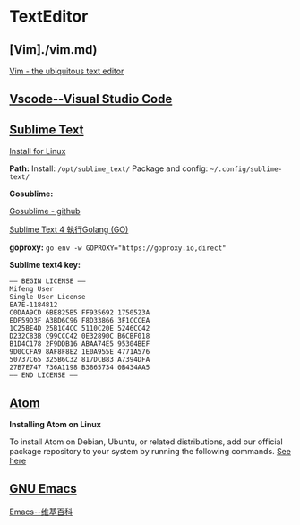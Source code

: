 # TextEditor

## [Vim]./vim.md)

[Vim - the ubiquitous text editor](https://www.vim.org/)

## [Vscode--Visual Studio Code](https://code.visualstudio.com/)


## [Sublime Text](https://www.sublimetext.com)

[Install for Linux](https://www.sublimetext.com/docs/linux_repositories.html)

**Path:** 
Install:   `/opt/sublime_text/`   Package and config:  `~/.config/sublime-text/`

**Gosublime:**

[Gosublime - github](https://github.com/DisposaBoy/GoSublime)

[Sublime Text 4 執行Golang (GO)](https://cnwang.medium.com/sublime-text-4-%E5%9F%B7%E8%A1%8Cgolang-go-d3a3e5999414)

**goproxy:**
`go env -w GOPROXY="https://goproxy.io,direct"`

**Sublime text4 key:**
```
—– BEGIN LICENSE —–
Mifeng User
Single User License
EA7E-1184812
C0DAA9CD 6BE825B5 FF935692 1750523A
EDF59D3F A3BD6C96 F8D33866 3F1CCCEA
1C25BE4D 25B1C4CC 5110C20E 5246CC42
D232C83B C99CCC42 0E32890C B6CBF018
B1D4C178 2F9DDB16 ABAA74E5 95304BEF
9D0CCFA9 8AF8F8E2 1E0A955E 4771A576
50737C65 325B6C32 817DCB83 A7394DFA
27B7E747 736A1198 B3865734 0B434AA5
—— END LICENSE ——
```




## [Atom ](https://atom.io/)
   
  **Installing Atom on Linux**
         
  To install Atom on Debian, Ubuntu, or related distributions, add our official package repository to your system by running the following commands. [See here](https://flight-manual.atom.io/getting-started/sections/installing-atom/)


## [GNU Emacs](https://www.gnu.org/savannah-checkouts/gnu/emacs/emacs.html)

[Emacs--维基百科](https://zh.wikipedia.org/zh-cn/Emacs)

